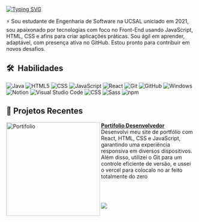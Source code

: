 [![Typing SVG](https://readme-typing-svg.demolab.com?font=sans+&pause=1000&color=2700AE&width=435&lines=Ol%C3%A1+sou+Engenheiro+de+Software+;com+foco+em+Front-end)](https://git.io/typing-svg)

⚡ Sou estudante de Engenharia de Software na UCSAL uniciado em 2021, sou apaixonado por tecnologias com foco no Front-End usando JavaScript, HTML, CSS e afins para criar aplicações práticas. Sou ágil em aprender, adaptável, com presença ativa no GitHub. Estou pronto para contribuir em novos desafios.

## 🛠 &nbsp;Habilidades

![Java](https://img.shields.io/badge/-Java-333333?style=flat&logo=Java&logoColor=007396)
![HTML5](https://img.shields.io/badge/-HTML5-333333?style=flat&logo=HTML5)
![CSS](https://img.shields.io/badge/-CSS-333333?style=flat&logo=CSS3&logoColor=1572B6)
![JavaScript](https://img.shields.io/badge/-JavaScript-333333?style=flat&logo=javascript)
![React](https://img.shields.io/badge/-React-333333?style=flat&logo=react)
![Git](https://img.shields.io/badge/-Git-333333?style=flat&logo=git)
![GitHub](https://img.shields.io/badge/-GitHub-333333?style=flat&logo=github)
![Windows](https://img.shields.io/badge/-Windows-333333?style=flat&logo=windows)
![Notion](https://img.shields.io/badge/-Notion-333333?style=flat&logo=notion)
![Visual Studio Code](https://img.shields.io/badge/-Visual%20Studio%20Code-333333?style=flat&logo=visual-studio-code&logoColor=007ACC)
![CSS](https://img.shields.io/badge/-CSS-333333?style=flat&logo=css3)
![Sass](https://img.shields.io/badge/-Sass-333333?style=flat&logo=sass)
![npm](https://img.shields.io/badge/-npm-333333?style=flat&logo=npm)

## 📙 Projetos Recentes

<p align="left">
<a href="https://github.com/caioricardop/Portifolio-React" title="Portifolio Desenvolvedor"><img src="https://user-images.githubusercontent.com/83782001/270315711-e0e9daca-ce09-407e-95b3-829f958dee6b.png" alt="Portifolio" width="250px" align="left" /></a>
<a target="blank" href="https://github.com/caioricardop/Portifolio-React" title="Portifolio"><strong>Portifolio Desenvolvedor</strong></a>
<br/>Desenvolvi meu site de portfólio com React, HTML, CSS e JavaScript, garantindo uma experiência responsiva em diversos dispositivos. Além disso, utilizei o Git para um controle eficiente de versão, e ussei o vercel para colocalo no ar feito totalmente do zero </p> <br/> <br/>
<p align="left">



<div>
  <a href="https://github.com/caioricardop">
  <img src="https://github-readme-stats.vercel.app/api/top-langs/?username=caioricardop&layout=compact&langs_count=7&theme=dracula"/>
</div>
